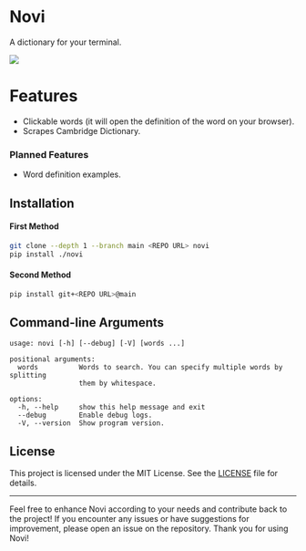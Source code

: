 # Novi
A dictionary for your terminal.

![](https://i.imgur.com/nNbc6uS.png)

# Features
- Clickable words (it will open the definition of the word on your browser).
- Scrapes Cambridge Dictionary.
### Planned Features
- Word definition examples.

## Installation
#### First Method
```bash
git clone --depth 1 --branch main <REPO URL> novi
pip install ./novi
```
#### Second Method
```bash
pip install git+<REPO URL>@main
```

## Command-line Arguments
```
usage: novi [-h] [--debug] [-V] [words ...]

positional arguments:
  words          Words to search. You can specify multiple words by splitting
                 them by whitespace.

options:
  -h, --help     show this help message and exit
  --debug        Enable debug logs.
  -V, --version  Show program version.
```

## License
This project is licensed under the MIT License. See the [LICENSE](LICENSE) file for details.

* * *

Feel free to enhance Novi according to your needs and contribute back to the project! If you encounter any issues or have suggestions for improvement, please open an issue on the repository. Thank you for using Novi!
